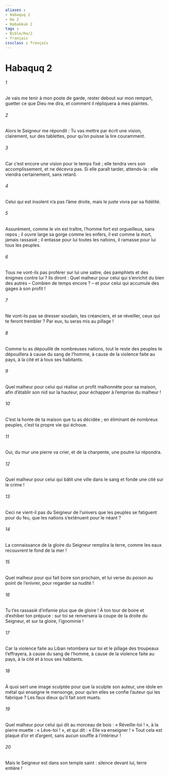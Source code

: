 ```yaml
---
aliases : 
- Habaquq 2
- Ha 2
- Habakkuk 2
tags : 
- Bible/Ha/2
- français
cssclass : français
---
```


# Habaquq 2

###### 1
Je vais me tenir à mon poste de garde,
rester debout sur mon rempart,
guetter ce que Dieu me dira,
et comment il répliquera à mes plaintes.
###### 2
Alors le Seigneur me répondit :
Tu vas mettre par écrit une vision,
clairement, sur des tablettes,
pour qu’on puisse la lire couramment.
###### 3
Car c’est encore une vision pour le temps fixé ;
elle tendra vers son accomplissement, et ne décevra pas.
Si elle paraît tarder, attends-la :
elle viendra certainement, sans retard.
###### 4
Celui qui est insolent n’a pas l’âme droite,
mais le juste vivra par sa fidélité.
###### 5
Assurément, comme le vin est traître,
l’homme fort est orgueilleux, sans repos ;
il ouvre large sa gorge comme les enfers,
il est comme la mort, jamais rassasié ;
il entasse pour lui toutes les nations,
il ramasse pour lui tous les peuples.
###### 6
Tous ne vont-ils pas proférer sur lui une satire,
des pamphlets et des énigmes contre lui ?
Ils diront :
Quel malheur pour celui qui s’enrichit du bien des autres
– Combien de temps encore ? –
et pour celui qui accumule des gages à son profit !
###### 7
Ne vont-ils pas se dresser soudain, tes créanciers,
et se réveiller, ceux qui te feront trembler ?
Par eux, tu seras mis au pillage !
###### 8
Comme tu as dépouillé de nombreuses nations,
tout le reste des peuples te dépouillera
à cause du sang de l’homme,
à cause de la violence faite au pays,
à la cité et à tous ses habitants.
###### 9
Quel malheur pour celui qui réalise un profit malhonnête
pour sa maison,
afin d’établir son nid sur la hauteur,
pour échapper à l’emprise du malheur !
###### 10
C’est la honte de ta maison que tu as décidée ;
en éliminant de nombreux peuples,
c’est ta propre vie qui échoue.
###### 11
Oui, du mur une pierre va crier,
et de la charpente, une poutre lui répondra.
###### 12
Quel malheur pour celui qui bâtit une ville dans le sang
et fonde une cité sur le crime !
###### 13
Ceci ne vient-il pas du Seigneur de l’univers
que les peuples se fatiguent pour du feu,
que les nations s’exténuent pour le néant ?
###### 14
La connaissance de la gloire du Seigneur remplira la terre,
comme les eaux recouvrent le fond de la mer !
###### 15
Quel malheur pour qui fait boire son prochain,
et lui verse du poison au point de l’enivrer,
pour regarder sa nudité !
###### 16
Tu t’es rassasié d’infamie plus que de gloire !
À ton tour de boire et d’exhiber ton prépuce :
sur toi se renversera la coupe de la droite du Seigneur,
et sur ta gloire, l’ignominie !
###### 17
Car la violence faite au Liban retombera sur toi
et le pillage des troupeaux t’effrayera,
à cause du sang de l’homme,
à cause de la violence faite au pays,
à la cité et à tous ses habitants.
###### 18
À quoi sert une image sculptée
pour que la sculpte son auteur,
une idole en métal qui enseigne le mensonge,
pour qu’en elles se confie l’auteur qui les fabrique ?
Les faux dieux qu’il fait sont muets.
###### 19
Quel malheur pour celui qui dit au morceau de bois :
« Réveille-toi ! »,
à la pierre muette : « Lève-toi ! »,
et qui dit : « Elle va enseigner ! »
Tout cela est plaqué d’or et d’argent,
sans aucun souffle à l’intérieur !
###### 20
Mais le Seigneur est dans son temple saint :
silence devant lui, terre entière !
